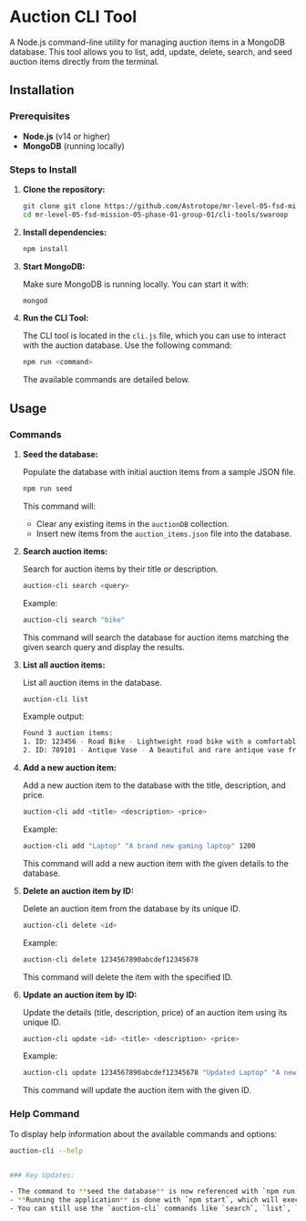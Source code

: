 # Auction CLI Tool

A Node.js command-line utility for managing auction items in a MongoDB database. This tool allows you to list, add, update, delete, search, and seed auction items directly from the terminal.

## Installation

### Prerequisites

- **Node.js** (v14 or higher)
- **MongoDB** (running locally)

### Steps to Install

1. **Clone the repository:**

   ```bash
   git clone git clone https://github.com/Astrotope/mr-level-05-fsd-mission-05-phase-01-group-01.git
   cd mr-level-05-fsd-mission-05-phase-01-group-01/cli-tools/swaroop
   
   ```

2. **Install dependencies:**

   ```bash
   npm install
   ```

3. **Start MongoDB:**

   Make sure MongoDB is running locally. You can start it with:

   ```bash
   mongod
   ```

4. **Run the CLI Tool:**

   The CLI tool is located in the `cli.js` file, which you can use to interact with the auction database. Use the following command:

   ```bash
   npm run <command>
   ```

   The available commands are detailed below.

## Usage

### Commands

1. **Seed the database:**

   Populate the database with initial auction items from a sample JSON file.

   ```bash
   npm run seed
   ```

   This command will:

   - Clear any existing items in the `auctionDB` collection.
   - Insert new items from the `auction_items.json` file into the database.

2. **Search auction items:**

   Search for auction items by their title or description.

   ```bash
   auction-cli search <query>
   ```

   Example:

   ```bash
   auction-cli search "bike"
   ```

   This command will search the database for auction items matching the given search query and display the results.

3. **List all auction items:**

   List all auction items in the database.

   ```bash
   auction-cli list
   ```

   Example output:

   ```bash
   Found 3 auction items:
   1. ID: 123456 - Road Bike - Lightweight road bike with a comfortable design $200
   2. ID: 789101 - Antique Vase - A beautiful and rare antique vase from the 18th century $500
   ```

4. **Add a new auction item:**

   Add a new auction item to the database with the title, description, and price.

   ```bash
   auction-cli add <title> <description> <price>
   ```

   Example:

   ```bash
   auction-cli add "Laptop" "A brand new gaming laptop" 1200
   ```

   This command will add a new auction item with the given details to the database.

5. **Delete an auction item by ID:**

   Delete an auction item from the database by its unique ID.

   ```bash
   auction-cli delete <id>
   ```

   Example:

   ```bash
   auction-cli delete 1234567890abcdef12345678
   ```

   This command will delete the item with the specified ID.

6. **Update an auction item by ID:**

   Update the details (title, description, price) of an auction item using its unique ID.

   ```bash
   auction-cli update <id> <title> <description> <price>
   ```

   Example:

   ```bash
   auction-cli update 1234567890abcdef12345678 "Updated Laptop" "A newly updated gaming laptop" 1300
   ```

   This command will update the auction item with the given ID.

### Help Command

To display help information about the available commands and options:

```bash
auction-cli --help


### Key Updates:

- The command to **seed the database** is now referenced with `npm run seed` instead of directly running the `seed.cjs` file.
- **Running the application** is done with `npm start`, which will execute the `server.cjs` file.
- You can still use the `auction-cli` commands like `search`, `list`, `add`, `update`, and `delete` from the terminal.


```
